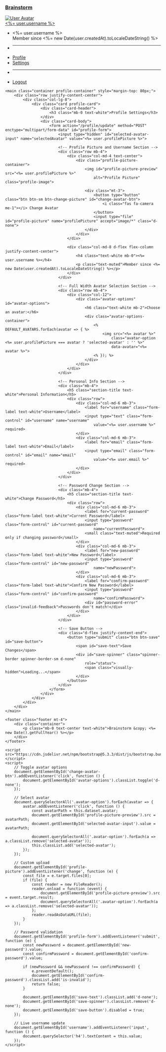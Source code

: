 <!DOCTYPE html>
<html lang="en">

<head>
    <meta charset="UTF-8">
    <meta name="viewport" content="width=device-width, initial-scale=1.0">
    <title>Profile Settings | Brainstorm</title>
    <link href="https://cdn.jsdelivr.net/npm/bootstrap@5.3.3/dist/css/bootstrap.min.css" rel="stylesheet">
    <link rel="stylesheet" href="https://cdnjs.cloudflare.com/ajax/libs/font-awesome/5.15.4/css/all.min.css">
    <link rel="stylesheet" href="/css/profile.css">
</head>

<body>
    <nav class="navbar navbar-expand-lg fixed-top">
        <div class="container-fluid">
            <a class="navbar-brand" href="/">
                <h3 class="logo">Brainstorm</h3>
            </a>
            <div class="d-flex align-items-center">
                <div class="dropdown">
                    <a class="d-flex align-items-center text-decoration-none dropdown-toggle" href="#" role="button"
                        id="userDropdown" data-bs-toggle="dropdown" aria-expanded="false">
                        <div class="user-avatar me-2">
                            <img src="<%= user.profilePic || '/images/default-avatar.png' %>" alt="User Avatar">
                        </div>
                        <span class="text-white">
                            <%= user.username %>
                        </span>
                    </a>
                    <ul class="dropdown-menu dropdown-menu-end" aria-labelledby="userDropdown">
                        <li class="dropdown-header px-3 py-2">
                            <div class="fw-bold"><%= user.username %></div>
                            <div class="small text-muted">Member since <%= new Date(user.createdAt).toLocaleDateString() %></div>
                        </li>
                        <li><hr class="dropdown-divider"></li>
                        <li><a class="dropdown-item" href="/profile"><i class="fas fa-user me-2"></i>Profile</a></li>
                        <li><a class="dropdown-item" href="/settings"><i class="fas fa-cog me-2"></i>Settings</a></li>
                        <li><hr class="dropdown-divider"></li>
                        <li><a class="dropdown-item text-danger" href="/logout"><i class="fas fa-sign-out-alt me-2"></i>Logout</a></li>
                    </ul>
                </div>
            </div>
        </div>
    </nav>

    <main class="container profile-container" style="margin-top: 80px;">
        <div class="row justify-content-center">
            <div class="col-lg-8">
                <div class="card profile-card">
                    <div class="card-header">
                        <h3 class="mb-0 text-white">Profile Settings</h3>
                    </div>
                    <div class="card-body">
                        <form action="/profile/update" method="POST" enctype="multipart/form-data" id="profile-form">
                            <input type="hidden" id="selected-avatar-input" name="selectedAvatar" value="<%= user.profilePicture %>">

                            <!-- Profile Picture and Username Section -->
                            <div class="row mb-4">
                                <div class="col-md-4 text-center">
                                    <div class="profile-picture-container">
                                        <img id="profile-picture-preview" src="<%= user.profilePicture %>"
                                            alt="Profile Picture" class="profile-image">

                                        <div class="mt-3">
                                            <button type="button" class="btn btn-sm btn-change-picture" id="change-avatar-btn">
                                                <i class="fas fa-camera me-1"></i> Change Avatar
                                            </button>
                                            <input type="file" id="profile-picture" name="profilePicture" accept="image/*" class="d-none">
                                        </div>
                                    </div>
                                </div>

                                <div class="col-md-8 d-flex flex-column justify-content-center">
                                    <h4 class="text-white mb-0"><%= user.username %></h4>
                                    <p class="text-muted">Member since <%= new Date(user.createdAt).toLocaleDateString() %></p>
                                </div>
                            </div>

                            <!-- Full Width Avatar Selection Section -->
                            <div class="row mb-4">
                                <div class="col-12">
                                    <div class="avatar-options" id="avatar-options">
                                        <h6 class="text-white mb-2">Choose an avatar:</h6>
                                        <div class="avatar-options-container">
                                            <% DEFAULT_AVATARS.forEach(avatar => { %>
                                                <img src="<%= avatar %>"
                                                    class="avatar-option <%= user.profilePicture === avatar ? 'selected-avatar' : '' %>"
                                                    data-avatar="<%= avatar %>">
                                            <% }); %>
                                        </div>
                                    </div>
                                </div>
                            </div>

                            <!-- Personal Info Section -->
                            <div class="mb-4">
                                <h5 class="section-title text-white">Personal Information</h5>
                                <div class="row">
                                    <div class="col-md-6 mb-3">
                                        <label for="username" class="form-label text-white">Username</label>
                                        <input type="text" class="form-control" id="username" name="username"
                                            value="<%= user.username %>" required>
                                    </div>
                                    <div class="col-md-6 mb-3">
                                        <label for="email" class="form-label text-white">Email</label>
                                        <input type="email" class="form-control" id="email" name="email"
                                            value="<%= user.email %>" required>
                                    </div>
                                </div>
                            </div>

                            <!-- Password Change Section -->
                            <div class="mb-4">
                                <h5 class="section-title text-white">Change Password</h5>
                                <div class="row">
                                    <div class="col-md-6 mb-3">
                                        <label for="current-password" class="form-label text-white">Current Password</label>
                                        <input type="password" class="form-control" id="current-password"
                                            name="currentPassword">
                                        <small class="text-muted">Required only if changing password</small>
                                    </div>
                                    <div class="col-md-6 mb-3">
                                        <label for="new-password" class="form-label text-white">New Password</label>
                                        <input type="password" class="form-control" id="new-password"
                                            name="newPassword">
                                    </div>
                                    <div class="col-md-6 mb-3">
                                        <label for="confirm-password" class="form-label text-white">Confirm New Password</label>
                                        <input type="password" class="form-control" id="confirm-password"
                                            name="confirmPassword">
                                        <div id="password-error" class="invalid-feedback">Passwords don't match!</div>
                                    </div>
                                </div>
                            </div>

                            <!-- Save Button -->
                            <div class="d-flex justify-content-end">
                                <button type="submit" class="btn btn-save" id="save-button">
                                    <span id="save-text">Save Changes</span>
                                    <div id="save-spinner" class="spinner-border spinner-border-sm d-none"
                                        role="status">
                                        <span class="visually-hidden">Loading...</span>
                                    </div>
                                </button>
                            </div>
                        </form>
                    </div>
                </div>
            </div>
        </div>
    </main>

    <footer class="footer mt-4">
        <div class="container">
            <p class="mb-0 text-center text-white">Brainstorm &copy; <%= new Date().getFullYear() %></p>
        </div>
    </footer>

    <script src="https://cdn.jsdelivr.net/npm/bootstrap@5.3.3/dist/js/bootstrap.bundle.min.js"></script>
    <script>
        // Toggle avatar options
        document.getElementById('change-avatar-btn').addEventListener('click', function () {
            document.getElementById('avatar-options').classList.toggle('d-none');
        });

        // Select avatar
        document.querySelectorAll('.avatar-option').forEach(avatar => {
            avatar.addEventListener('click', function () {
                const avatarPath = this.dataset.avatar;
                document.getElementById('profile-picture-preview').src = avatarPath;
                document.getElementById('selected-avatar-input').value = avatarPath;

                document.querySelectorAll('.avatar-option').forEach(a => a.classList.remove('selected-avatar'));
                this.classList.add('selected-avatar');
            });
        });

        // Custom upload
        document.getElementById('profile-picture').addEventListener('change', function (e) {
            const file = e.target.files[0];
            if (file) {
                const reader = new FileReader();
                reader.onload = function (event) {
                    document.getElementById('profile-picture-preview').src = event.target.result;
                    document.querySelectorAll('.avatar-option').forEach(a => a.classList.remove('selected-avatar'));
                };
                reader.readAsDataURL(file);
            }
        });

        // Password validation
        document.getElementById('profile-form').addEventListener('submit', function (e) {
            const newPassword = document.getElementById('new-password').value;
            const confirmPassword = document.getElementById('confirm-password').value;

            if (newPassword && newPassword !== confirmPassword) {
                e.preventDefault();
                document.getElementById('confirm-password').classList.add('is-invalid');
                return false;
            }

            document.getElementById('save-text').classList.add('d-none');
            document.getElementById('save-spinner').classList.remove('d-none');
            document.getElementById('save-button').disabled = true;
        });

        // Live username update
        document.getElementById('username').addEventListener('input', function () {
            document.querySelector('h4').textContent = this.value;
        });
    </script>
</body>

</html>
